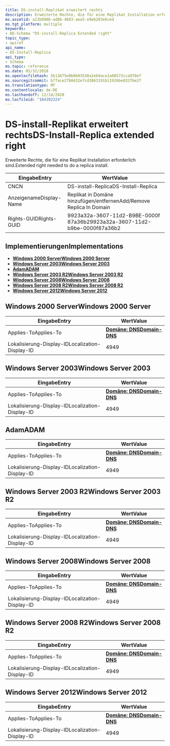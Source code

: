 ```yaml
---
title: DS-install-Replikat erweitert rechts
description: Erweiterte Rechte, die für eine Replikat Installation erforderlich sind.
ms.assetid: a13b990b-ad8b-4683-aea5-e9eb203e6ced
ms.tgt_platform: multiple
keywords:
- AD-Schema "DS-install-Replica Extended right"
topic_type:
- apiref
api_name:
- DS-Install-Replica
api_type:
- Schema
ms.topic: reference
ms.date: 05/31/2018
ms.openlocfilehash: 5b13675e0b0b03530a2eb9ace1a06573cca970ef
ms.sourcegitcommit: b77ace27b0432e7cd3863191b11926be032fbe2f
ms.translationtype: MT
ms.contentlocale: de-DE
ms.lasthandoff: 12/14/2020
ms.locfileid: "104392324"
---
```

# <a name="ds-install-replica-extended-right"></a><span data-ttu-id="371e6-104">DS-install-Replikat erweitert rechts</span><span class="sxs-lookup"><span data-stu-id="371e6-104">DS-Install-Replica extended right</span></span>

<span data-ttu-id="371e6-105">Erweiterte Rechte, die für eine Replikat Installation erforderlich sind.</span><span class="sxs-lookup"><span data-stu-id="371e6-105">Extended right needed to do a replica install.</span></span>



| <span data-ttu-id="371e6-106">Eingabe</span><span class="sxs-lookup"><span data-stu-id="371e6-106">Entry</span></span> | <span data-ttu-id="371e6-107">Wert</span><span class="sxs-lookup"><span data-stu-id="371e6-107">Value</span></span> |
|--------------|--------------------------------------|
| <span data-ttu-id="371e6-108">CN</span><span class="sxs-lookup"><span data-stu-id="371e6-108">CN</span></span>           | <span data-ttu-id="371e6-109">DS-install-Replica</span><span class="sxs-lookup"><span data-stu-id="371e6-109">DS-Install-Replica</span></span>                   |
| <span data-ttu-id="371e6-110">Anzeigename</span><span class="sxs-lookup"><span data-stu-id="371e6-110">Display-Name</span></span> | <span data-ttu-id="371e6-111">Replikat in Domäne hinzufügen/entfernen</span><span class="sxs-lookup"><span data-stu-id="371e6-111">Add/Remove Replica In Domain</span></span>         |
| <span data-ttu-id="371e6-112">Rights-GUID</span><span class="sxs-lookup"><span data-stu-id="371e6-112">Rights-GUID</span></span>  | <span data-ttu-id="371e6-113">9923a32a-3607-11d2-B9BE-0000f 87a36b2</span><span class="sxs-lookup"><span data-stu-id="371e6-113">9923a32a-3607-11d2-b9be-0000f87a36b2</span></span> |



## <a name="implementations"></a><span data-ttu-id="371e6-114">Implementierungen</span><span class="sxs-lookup"><span data-stu-id="371e6-114">Implementations</span></span>

-   [<span data-ttu-id="371e6-115">**Windows 2000 Server**</span><span class="sxs-lookup"><span data-stu-id="371e6-115">**Windows 2000 Server**</span></span>](#windows-2000-server)
-   [<span data-ttu-id="371e6-116">**Windows Server 2003**</span><span class="sxs-lookup"><span data-stu-id="371e6-116">**Windows Server 2003**</span></span>](#windows-server-2003)
-   [<span data-ttu-id="371e6-117">**Adam**</span><span class="sxs-lookup"><span data-stu-id="371e6-117">**ADAM**</span></span>](#adam)
-   [<span data-ttu-id="371e6-118">**Windows Server 2003 R2**</span><span class="sxs-lookup"><span data-stu-id="371e6-118">**Windows Server 2003 R2**</span></span>](#windows-server-2003-r2)
-   [<span data-ttu-id="371e6-119">**Windows Server 2008**</span><span class="sxs-lookup"><span data-stu-id="371e6-119">**Windows Server 2008**</span></span>](#windows-server-2008)
-   [<span data-ttu-id="371e6-120">**Windows Server 2008 R2**</span><span class="sxs-lookup"><span data-stu-id="371e6-120">**Windows Server 2008 R2**</span></span>](#windows-server-2008-r2)
-   [<span data-ttu-id="371e6-121">**Windows Server 2012**</span><span class="sxs-lookup"><span data-stu-id="371e6-121">**Windows Server 2012**</span></span>](#windows-server-2012)

## <a name="windows-2000-server"></a><span data-ttu-id="371e6-122">Windows 2000 Server</span><span class="sxs-lookup"><span data-stu-id="371e6-122">Windows 2000 Server</span></span>



| <span data-ttu-id="371e6-123">Eingabe</span><span class="sxs-lookup"><span data-stu-id="371e6-123">Entry</span></span> | <span data-ttu-id="371e6-124">Wert</span><span class="sxs-lookup"><span data-stu-id="371e6-124">Value</span></span> |
|-------------------------|----------------------------------------------|
| <span data-ttu-id="371e6-125">Applies-To</span><span class="sxs-lookup"><span data-stu-id="371e6-125">Applies-To</span></span>              | [<span data-ttu-id="371e6-126">**Domäne: DNS**</span><span class="sxs-lookup"><span data-stu-id="371e6-126">**Domain-DNS**</span></span>](c-domaindns.md)<br/> |
| <span data-ttu-id="371e6-127">Lokalisierung-Display-ID</span><span class="sxs-lookup"><span data-stu-id="371e6-127">Localization-Display-ID</span></span> | <span data-ttu-id="371e6-128">49</span><span class="sxs-lookup"><span data-stu-id="371e6-128">49</span></span>                                           |



## <a name="windows-server-2003"></a><span data-ttu-id="371e6-129">Windows Server 2003</span><span class="sxs-lookup"><span data-stu-id="371e6-129">Windows Server 2003</span></span>



| <span data-ttu-id="371e6-130">Eingabe</span><span class="sxs-lookup"><span data-stu-id="371e6-130">Entry</span></span> | <span data-ttu-id="371e6-131">Wert</span><span class="sxs-lookup"><span data-stu-id="371e6-131">Value</span></span> |
|-------------------------|----------------------------------------------|
| <span data-ttu-id="371e6-132">Applies-To</span><span class="sxs-lookup"><span data-stu-id="371e6-132">Applies-To</span></span>              | [<span data-ttu-id="371e6-133">**Domäne: DNS**</span><span class="sxs-lookup"><span data-stu-id="371e6-133">**Domain-DNS**</span></span>](c-domaindns.md)<br/> |
| <span data-ttu-id="371e6-134">Lokalisierung-Display-ID</span><span class="sxs-lookup"><span data-stu-id="371e6-134">Localization-Display-ID</span></span> | <span data-ttu-id="371e6-135">49</span><span class="sxs-lookup"><span data-stu-id="371e6-135">49</span></span>                                           |



## <a name="adam"></a><span data-ttu-id="371e6-136">Adam</span><span class="sxs-lookup"><span data-stu-id="371e6-136">ADAM</span></span>



| <span data-ttu-id="371e6-137">Eingabe</span><span class="sxs-lookup"><span data-stu-id="371e6-137">Entry</span></span> | <span data-ttu-id="371e6-138">Wert</span><span class="sxs-lookup"><span data-stu-id="371e6-138">Value</span></span> |
|-------------------------|----------------------------------------------|
| <span data-ttu-id="371e6-139">Applies-To</span><span class="sxs-lookup"><span data-stu-id="371e6-139">Applies-To</span></span>              | [<span data-ttu-id="371e6-140">**Domäne: DNS**</span><span class="sxs-lookup"><span data-stu-id="371e6-140">**Domain-DNS**</span></span>](c-domaindns.md)<br/> |
| <span data-ttu-id="371e6-141">Lokalisierung-Display-ID</span><span class="sxs-lookup"><span data-stu-id="371e6-141">Localization-Display-ID</span></span> | <span data-ttu-id="371e6-142">49</span><span class="sxs-lookup"><span data-stu-id="371e6-142">49</span></span>                                           |



## <a name="windows-server-2003-r2"></a><span data-ttu-id="371e6-143">Windows Server 2003 R2</span><span class="sxs-lookup"><span data-stu-id="371e6-143">Windows Server 2003 R2</span></span>



| <span data-ttu-id="371e6-144">Eingabe</span><span class="sxs-lookup"><span data-stu-id="371e6-144">Entry</span></span> | <span data-ttu-id="371e6-145">Wert</span><span class="sxs-lookup"><span data-stu-id="371e6-145">Value</span></span> |
|-------------------------|----------------------------------------------|
| <span data-ttu-id="371e6-146">Applies-To</span><span class="sxs-lookup"><span data-stu-id="371e6-146">Applies-To</span></span>              | [<span data-ttu-id="371e6-147">**Domäne: DNS**</span><span class="sxs-lookup"><span data-stu-id="371e6-147">**Domain-DNS**</span></span>](c-domaindns.md)<br/> |
| <span data-ttu-id="371e6-148">Lokalisierung-Display-ID</span><span class="sxs-lookup"><span data-stu-id="371e6-148">Localization-Display-ID</span></span> | <span data-ttu-id="371e6-149">49</span><span class="sxs-lookup"><span data-stu-id="371e6-149">49</span></span>                                           |



## <a name="windows-server-2008"></a><span data-ttu-id="371e6-150">Windows Server 2008</span><span class="sxs-lookup"><span data-stu-id="371e6-150">Windows Server 2008</span></span>



| <span data-ttu-id="371e6-151">Eingabe</span><span class="sxs-lookup"><span data-stu-id="371e6-151">Entry</span></span> | <span data-ttu-id="371e6-152">Wert</span><span class="sxs-lookup"><span data-stu-id="371e6-152">Value</span></span> |
|-------------------------|----------------------------------------------|
| <span data-ttu-id="371e6-153">Applies-To</span><span class="sxs-lookup"><span data-stu-id="371e6-153">Applies-To</span></span>              | [<span data-ttu-id="371e6-154">**Domäne: DNS**</span><span class="sxs-lookup"><span data-stu-id="371e6-154">**Domain-DNS**</span></span>](c-domaindns.md)<br/> |
| <span data-ttu-id="371e6-155">Lokalisierung-Display-ID</span><span class="sxs-lookup"><span data-stu-id="371e6-155">Localization-Display-ID</span></span> | <span data-ttu-id="371e6-156">49</span><span class="sxs-lookup"><span data-stu-id="371e6-156">49</span></span>                                           |



## <a name="windows-server-2008-r2"></a><span data-ttu-id="371e6-157">Windows Server 2008 R2</span><span class="sxs-lookup"><span data-stu-id="371e6-157">Windows Server 2008 R2</span></span>



| <span data-ttu-id="371e6-158">Eingabe</span><span class="sxs-lookup"><span data-stu-id="371e6-158">Entry</span></span> | <span data-ttu-id="371e6-159">Wert</span><span class="sxs-lookup"><span data-stu-id="371e6-159">Value</span></span> |
|-------------------------|----------------------------------------------|
| <span data-ttu-id="371e6-160">Applies-To</span><span class="sxs-lookup"><span data-stu-id="371e6-160">Applies-To</span></span>              | [<span data-ttu-id="371e6-161">**Domäne: DNS**</span><span class="sxs-lookup"><span data-stu-id="371e6-161">**Domain-DNS**</span></span>](c-domaindns.md)<br/> |
| <span data-ttu-id="371e6-162">Lokalisierung-Display-ID</span><span class="sxs-lookup"><span data-stu-id="371e6-162">Localization-Display-ID</span></span> | <span data-ttu-id="371e6-163">49</span><span class="sxs-lookup"><span data-stu-id="371e6-163">49</span></span>                                           |



## <a name="windows-server-2012"></a><span data-ttu-id="371e6-164">Windows Server 2012</span><span class="sxs-lookup"><span data-stu-id="371e6-164">Windows Server 2012</span></span>



| <span data-ttu-id="371e6-165">Eingabe</span><span class="sxs-lookup"><span data-stu-id="371e6-165">Entry</span></span> | <span data-ttu-id="371e6-166">Wert</span><span class="sxs-lookup"><span data-stu-id="371e6-166">Value</span></span> |
|-------------------------|----------------------------------------------|
| <span data-ttu-id="371e6-167">Applies-To</span><span class="sxs-lookup"><span data-stu-id="371e6-167">Applies-To</span></span>              | [<span data-ttu-id="371e6-168">**Domäne: DNS**</span><span class="sxs-lookup"><span data-stu-id="371e6-168">**Domain-DNS**</span></span>](c-domaindns.md)<br/> |
| <span data-ttu-id="371e6-169">Lokalisierung-Display-ID</span><span class="sxs-lookup"><span data-stu-id="371e6-169">Localization-Display-ID</span></span> | <span data-ttu-id="371e6-170">49</span><span class="sxs-lookup"><span data-stu-id="371e6-170">49</span></span>                                           |



 

 





